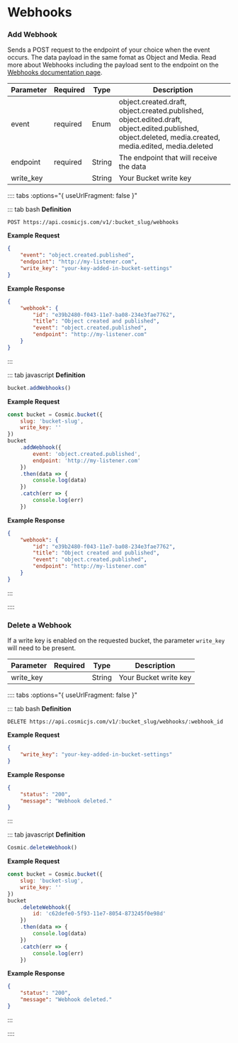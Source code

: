 # Webhooks

### Add Webhook

Sends a POST request to the endpoint of your choice when the event occurs. The data payload in the same fomat as Object and Media. Read more about Webhooks including the payload sent to the endpoint on the [Webhooks documentation page](/webhooks).

| Parameter | Required | Type   | Description                                                                                                                                              |
| --------- | -------- | ------ | -------------------------------------------------------------------------------------------------------------------------------------------------------- |
| event     | required | Enum   | object.created.draft, object.created.published, object.edited.draft, object.edited.published, object.deleted, media.created, media.edited, media.deleted |
| endpoint  | required | String | The endpoint that will receive the data                                                                                                                  |
| write_key |          | String | Your Bucket write key                                                                                                                                    |

:::: tabs :options="{ useUrlFragment: false }"

::: tab bash
**Definition**

```
POST https://api.cosmicjs.com/v1/:bucket_slug/webhooks
```

**Example Request**

```json
{
	"event": "object.created.published",
	"endpoint": "http://my-listener.com",
	"write_key": "your-key-added-in-bucket-settings"
}
```

**Example Response**

```json
{
	"webhook": {
		"id": "e39b2480-f043-11e7-ba08-234e3fae7762",
		"title": "Object created and published",
		"event": "object.created.published",
		"endpoint": "http://my-listener.com"
	}
}
```

:::

::: tab javascript
**Definition**

```js
bucket.addWebhooks()
```

**Example Request**

```js
const bucket = Cosmic.bucket({
	slug: 'bucket-slug',
	write_key: ''
})
bucket
	.addWebhook({
		event: 'object.created.published',
		endpoint: 'http://my-listener.com'
	})
	.then(data => {
		console.log(data)
	})
	.catch(err => {
		console.log(err)
	})
```

**Example Response**

```json
{
	"webhook": {
		"id": "e39b2480-f043-11e7-ba08-234e3fae7762",
		"title": "Object created and published",
		"event": "object.created.published",
		"endpoint": "http://my-listener.com"
	}
}
```

:::

::::

### Delete a Webhook

If a write key is enabled on the requested bucket, the parameter `write_key` will need to be present.

| Parameter | Required | Type   | Description           |
| --------- | -------- | ------ | --------------------- |
| write_key |          | String | Your Bucket write key |

:::: tabs :options="{ useUrlFragment: false }"

::: tab bash
**Definition**

```
DELETE https://api.cosmicjs.com/v1/:bucket_slug/webhooks/:webhook_id
```

**Example Request**

```json
{
	"write_key": "your-key-added-in-bucket-settings"
}
```

**Example Response**

```json
{
	"status": "200",
	"message": "Webhook deleted."
}
```

:::

::: tab javascript
**Definition**

```js
Cosmic.deleteWebhook()
```

**Example Request**

```js
const bucket = Cosmic.bucket({
	slug: 'bucket-slug',
	write_key: ''
})
bucket
	.deleteWebhook({
		id: 'c62defe0-5f93-11e7-8054-873245f0e98d'
	})
	.then(data => {
		console.log(data)
	})
	.catch(err => {
		console.log(err)
	})
```

**Example Response**

```json
{
	"status": "200",
	"message": "Webhook deleted."
}
```

:::

::::
